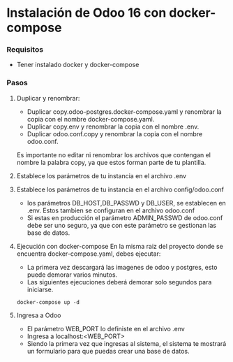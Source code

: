 # Instalación de Odoo 16 con docker-compose
### Requisitos
* Tener instalado docker y docker-compose

### Pasos
1. Duplicar y renombrar: 
    * Duplicar copy.odoo-postgres.docker-compose.yaml y renombrar la copia con el nombre docker-compose.yaml.
    * Duplicar copy.env y renombrar la copia con el nombre .env.
    * Duplicar odoo.conf.copy y renombrar la copia con el nombre odoo.conf.

    Es importante no editar ni renombrar los archivos que contengan el nombre la palabra copy, ya que estos forman parte de tu plantilla.
2. Establece los parámetros de tu instancia en el archivo .env
3. Establece los parámetros de tu instancia en el archivo config/odoo.conf
    * los parámetros DB_HOST,DB_PASSWD y DB_USER, se establecen en .env. Estos tambien se configuran en el archivo odoo.conf 
    * Si estas en producción el parámetro ADMIN_PASSWD de odoo.conf debe ser uno seguro, ya que con este parámetro se gestionan las base de datos.
4. Ejecución con docker-compose
En la misma raiz del proyecto donde se encuentra docker-compose.yaml, debes ejecutar:
    * La primera vez descargará las imagenes de odoo y postgres, esto puede demorar varios minutos.
    * Las siguientes ejecuciones deberá demorar solo segundos para iniciarse.

    ~~~~
    docker-compose up -d
    ~~~~
    
    
5. Ingresa a Odoo
    * El parámetro WEB_PORT lo definiste en el archivo .env
    * Ingresa a localhost:<WEB_PORT>
    * Siendo la primera vez que ingresas al sistema, el sistema te mostrará un formulario para que puedas crear una base de datos.
